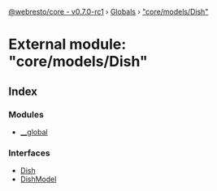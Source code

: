 [@webresto/core - v0.7.0-rc1](../README.md) › [Globals](../globals.md) › ["core/models/Dish"](_core_models_dish_.md)

# External module: "core/models/Dish"

## Index

### Modules

* [__global](_core_models_dish_.__global.md)

### Interfaces

* [Dish](../interfaces/_core_models_dish_.dish.md)
* [DishModel](../interfaces/_core_models_dish_.dishmodel.md)
